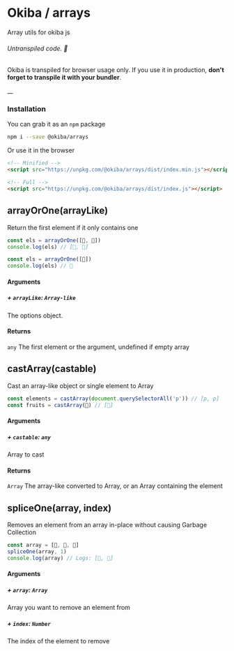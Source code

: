 

# Okiba / arrays
Array utils for okiba js


###### Untranspiled code. 🛑

Okiba is transpiled for browser usage only. If you use it in production, **don't forget to transpile it with your bundler**.

__



### Installation

You can grab it as an `npm` package
```bash
npm i --save @okiba/arrays
```

Or use it in the browser
```html
<!-- Minified -->
<script src="https://unpkg.com/@okiba/arrays/dist/index.min.js"></script>

<!-- Full -->
<script src="https://unpkg.com/@okiba/arrays/dist/index.js"></script>
```




## arrayOrOne(arrayLike)


Return the first element if it only contains one






```javascript
const els = arrayOrOne([🍏, 🍌])
console.log(els) // [🍏, 🍌]

const els = arrayOrOne([🍏])
console.log(els) // 🍏
```




#### Arguments


##### + `arrayLike`: `Array-like`

The options object.





#### Returns

`any` The first element or the argument, undefined if empty array
## castArray(castable)


Cast an array-like object or single element to Array






```javascript
const elements = castArray(document.querySelectorAll('p')) // [p, p]
const fruits = castArray(🍒) // [🍒]
```




#### Arguments


##### + `castable`: `any`

Array to cast





#### Returns

`Array` The array-like converted to Array, or an Array containing the element
## spliceOne(array, index)


Removes an element from an array in-place without causing Garbage Collection






```javascript
const array = [🍎, 🍐, 🍌]
spliceOne(array, 1)
console.log(array) // Logs: [🍎, 🍌]
```




#### Arguments


##### + `array`: `Array`

Array you want to remove an element from


##### + `index`: `Number`

The index of the element to remove




